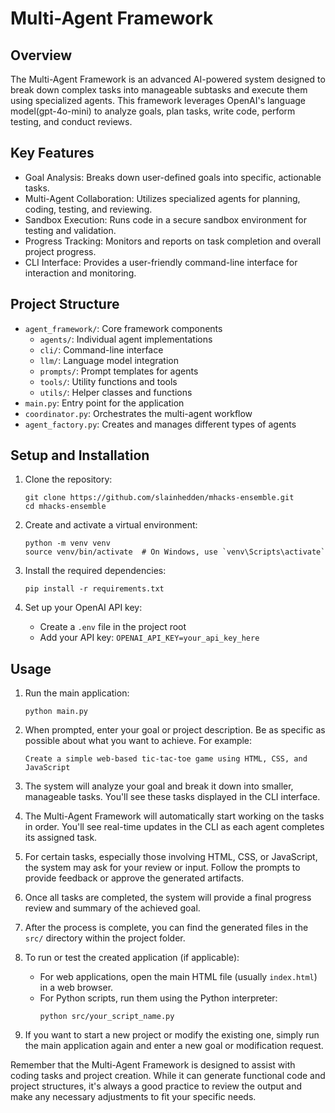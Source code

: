 # Multi-Agent Framework

## Overview

The Multi-Agent Framework is an advanced AI-powered system designed to break down complex tasks into manageable subtasks and execute them using specialized agents. This framework leverages OpenAI's language model(gpt-4o-mini) to analyze goals, plan tasks, write code, perform testing, and conduct reviews.

## Key Features

- Goal Analysis: Breaks down user-defined goals into specific, actionable tasks.
- Multi-Agent Collaboration: Utilizes specialized agents for planning, coding, testing, and reviewing.
- Sandbox Execution: Runs code in a secure sandbox environment for testing and validation.
- Progress Tracking: Monitors and reports on task completion and overall project progress.
- CLI Interface: Provides a user-friendly command-line interface for interaction and monitoring.

## Project Structure

- `agent_framework/`: Core framework components
  - `agents/`: Individual agent implementations
  - `cli/`: Command-line interface
  - `llm/`: Language model integration
  - `prompts/`: Prompt templates for agents
  - `tools/`: Utility functions and tools
  - `utils/`: Helper classes and functions
- `main.py`: Entry point for the application
- `coordinator.py`: Orchestrates the multi-agent workflow
- `agent_factory.py`: Creates and manages different types of agents

## Setup and Installation

1. Clone the repository:
   ```
   git clone https://github.com/slainhedden/mhacks-ensemble.git
   cd mhacks-ensemble
   ```

2. Create and activate a virtual environment:
   ```
   python -m venv venv
   source venv/bin/activate  # On Windows, use `venv\Scripts\activate`
   ```

3. Install the required dependencies:
   ```
   pip install -r requirements.txt
   ```

4. Set up your OpenAI API key:
   - Create a `.env` file in the project root
   - Add your API key: `OPENAI_API_KEY=your_api_key_here`

## Usage

1. Run the main application:
   ```
   python main.py
   ```

2. When prompted, enter your goal or project description. Be as specific as possible about what you want to achieve. For example:
   ```
   Create a simple web-based tic-tac-toe game using HTML, CSS, and JavaScript
   ```

3. The system will analyze your goal and break it down into smaller, manageable tasks. You'll see these tasks displayed in the CLI interface.

4. The Multi-Agent Framework will automatically start working on the tasks in order. You'll see real-time updates in the CLI as each agent completes its assigned task.

5. For certain tasks, especially those involving HTML, CSS, or JavaScript, the system may ask for your review or input. Follow the prompts to provide feedback or approve the generated artifacts.

6. Once all tasks are completed, the system will provide a final progress review and summary of the achieved goal.
    
7. After the process is complete, you can find the generated files in the `src/` directory within the project folder.

9. To run or test the created application (if applicable):
   - For web applications, open the main HTML file (usually `index.html`) in a web browser.
   - For Python scripts, run them using the Python interpreter:
     ```
     python src/your_script_name.py
     ```

10. If you want to start a new project or modify the existing one, simply run the main application again and enter a new goal or modification request.

Remember that the Multi-Agent Framework is designed to assist with coding tasks and project creation. While it can generate functional code and project structures, it's always a good practice to review the output and make any necessary adjustments to fit your specific needs.

